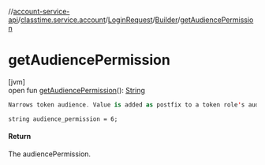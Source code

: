 //[account-service-api](../../../../index.md)/[classtime.service.account](../../index.md)/[LoginRequest](../index.md)/[Builder](index.md)/[getAudiencePermission](get-audience-permission.md)

# getAudiencePermission

[jvm]\
open fun [getAudiencePermission](get-audience-permission.md)(): [String](https://docs.oracle.com/javase/8/docs/api/java/lang/String.html)

```kotlin
Narrows token audience. Value is added as postfix to a token role's audience. 

```
`string audience_permission = 6;`

#### Return

The audiencePermission.
